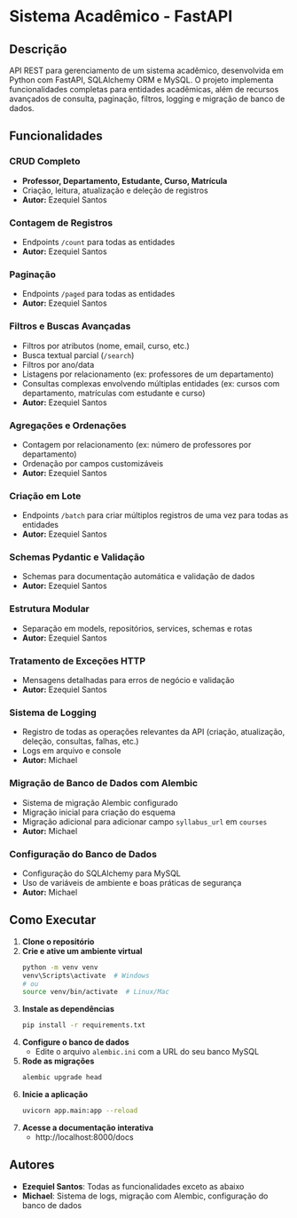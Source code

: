 # Sistema Acadêmico - FastAPI

## Descrição
API REST para gerenciamento de um sistema acadêmico, desenvolvida em Python com FastAPI, SQLAlchemy ORM e MySQL. O projeto implementa funcionalidades completas para entidades acadêmicas, além de recursos avançados de consulta, paginação, filtros, logging e migração de banco de dados.

## Funcionalidades

### CRUD Completo
- **Professor, Departamento, Estudante, Curso, Matrícula**
- Criação, leitura, atualização e deleção de registros
- **Autor:** Ezequiel Santos

### Contagem de Registros
- Endpoints `/count` para todas as entidades
- **Autor:** Ezequiel Santos

### Paginação
- Endpoints `/paged` para todas as entidades
- **Autor:** Ezequiel Santos

### Filtros e Buscas Avançadas
- Filtros por atributos (nome, email, curso, etc.)
- Busca textual parcial (`/search`)
- Filtros por ano/data
- Listagens por relacionamento (ex: professores de um departamento)
- Consultas complexas envolvendo múltiplas entidades (ex: cursos com departamento, matrículas com estudante e curso)
- **Autor:** Ezequiel Santos

### Agregações e Ordenações
- Contagem por relacionamento (ex: número de professores por departamento)
- Ordenação por campos customizáveis
- **Autor:** Ezequiel Santos

### Criação em Lote
- Endpoints `/batch` para criar múltiplos registros de uma vez para todas as entidades
- **Autor:** Ezequiel Santos

### Schemas Pydantic e Validação
- Schemas para documentação automática e validação de dados
- **Autor:** Ezequiel Santos

### Estrutura Modular
- Separação em models, repositórios, services, schemas e rotas
- **Autor:** Ezequiel Santos

### Tratamento de Exceções HTTP
- Mensagens detalhadas para erros de negócio e validação
- **Autor:** Ezequiel Santos

### Sistema de Logging
- Registro de todas as operações relevantes da API (criação, atualização, deleção, consultas, falhas, etc.)
- Logs em arquivo e console
- **Autor:** Michael

### Migração de Banco de Dados com Alembic
- Sistema de migração Alembic configurado
- Migração inicial para criação do esquema
- Migração adicional para adicionar campo `syllabus_url` em `courses`
- **Autor:** Michael

### Configuração do Banco de Dados
- Configuração do SQLAlchemy para MySQL
- Uso de variáveis de ambiente e boas práticas de segurança
- **Autor:** Michael

## Como Executar

1. **Clone o repositório**
2. **Crie e ative um ambiente virtual**
   ```sh
   python -m venv venv
   venv\Scripts\activate  # Windows
   # ou
   source venv/bin/activate  # Linux/Mac
   ```
3. **Instale as dependências**
   ```sh
   pip install -r requirements.txt
   ```
4. **Configure o banco de dados**
   - Edite o arquivo `alembic.ini` com a URL do seu banco MySQL
5. **Rode as migrações**
   ```sh
   alembic upgrade head
   ```
6. **Inicie a aplicação**
   ```sh
   uvicorn app.main:app --reload
   ```
7. **Acesse a documentação interativa**
   - http://localhost:8000/docs

## Autores
- **Ezequiel Santos**: Todas as funcionalidades exceto as abaixo
- **Michael**: Sistema de logs, migração com Alembic, configuração do banco de dados
